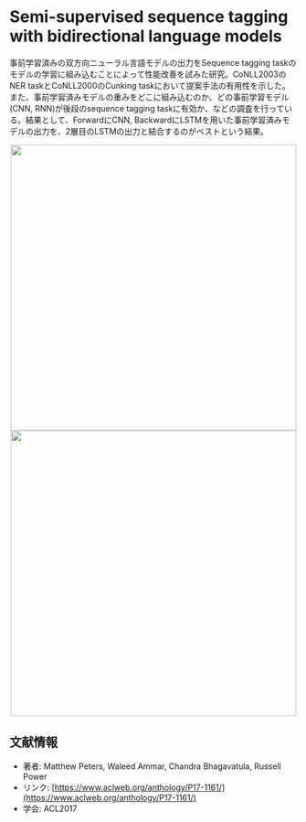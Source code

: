 # Semi-supervised sequence tagging with bidirectional language models

事前学習済みの双方向ニューラル言語モデルの出力をSequence tagging taskのモデルの学習に組み込むことによって性能改善を試みた研究。CoNLL2003のNER taskとCoNLL2000のCunking taskにおいて提案手法の有用性を示した。また、事前学習済みモデルの重みをどこに組み込むのか、どの事前学習モデル(CNN, RNN)が後段のsequence tagging taskに有効か、などの調査を行っている。結果として、ForwardにCNN, BackwardにLSTMを用いた事前学習済みモデルの出力を、2層目のLSTMの出力と結合するのがベストという結果。

<p align="center">
<img width="500" src="https://user-images.githubusercontent.com/53220859/77245203-2a444980-6c60-11ea-93e6-b2df1d2233d7.png">
<img width="500" src="https://user-images.githubusercontent.com/53220859/77245204-2b757680-6c60-11ea-9adf-b21c2b45048e.png">
</p>






## 文献情報

- 著者: Matthew Peters, Waleed Ammar, Chandra Bhagavatula, Russell Power
- リンク: [https://www.aclweb.org/anthology/P17-1161/](https://www.aclweb.org/anthology/P17-1161/)
- 学会: ACL2017